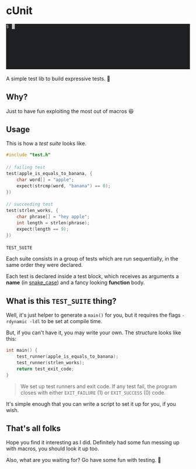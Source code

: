 # cUnit

![preview](preview.gif)

A simple test lib to build expressive tests. :muscle:

## Why?

Just to have fun exploiting the most out of macros :laughing:

## Usage

This is how a *test suite* looks like. 

```c
#include "test.h"

// failing test
test(apple_is_equals_to_banana, {
    char word[] = "apple";
    expect(strcmp(word, "banana") == 0);
})

// succeeding test
test(strlen_works, {
    char phrase[] = "hey apple";
    int length = strlen(phrase);
    expect(length == 9);
})

TEST_SUITE
```

Each suite consists in a group of tests which are run sequentially, 
in the same order they were declared. 

Each test is declared inside a test block, which receives as arguments 
a **name** (in [snake_case](https://en.wikipedia.org/wiki/Snake_case)) and 
a fancy looking **function** body.

## What is this `TEST_SUITE` thing?

Well, it's just helper to generate a `main()` for you, but it requires 
the flags `-rdynamic -ldl` to be set at compile time.

But, if you can't have it, you may write your own. 
The structure looks like this:

```c
int main() {
    test_runner(apple_is_equals_to_banana);
    test_runner(strlen_works);
    return test_exit_code;
}
```

> We set up test runners and exit code. If any test fail, 
> the program closes with either `EXIT_FAILURE` (1) or `EXIT_SUCCESS` (0) code.

It's simple enough that you can write a script to set it up for you, 
if you wish.

## That's all folks

Hope you find it interesting as I did. Definitely had some fun 
messing up with macros, you should look it up too.

Also, what are you waiting for? Go have some fun with testing. 🚀
